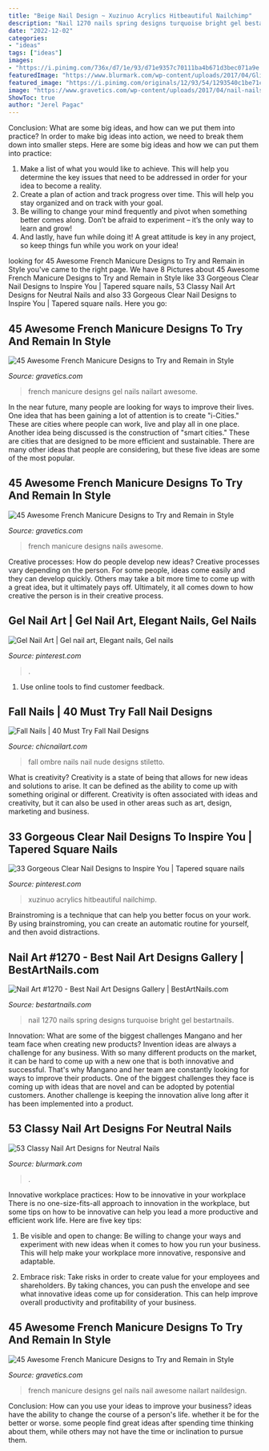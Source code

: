 ```yaml
---
title: "Beige Nail Design ~ Xuzinuo Acrylics Hitbeautiful Nailchimp"
description: "Nail 1270 nails spring designs turquoise bright gel bestartnails"
date: "2022-12-02"
categories:
- "ideas"
tags: ["ideas"]
images:
- "https://i.pinimg.com/736x/d7/1e/93/d71e9357c70111ba4b671d3bec071a9e.jpg"
featuredImage: "https://www.blurmark.com/wp-content/uploads/2017/04/Glitter-Nails.jpg"
featured_image: "https://i.pinimg.com/originals/12/93/54/1293540c1be71c76d9791de31d187abc.jpg"
image: "https://www.gravetics.com/wp-content/uploads/2017/04/nail-nails-nailart-naildesign-frenchmanicure-gel-gelnails.jpg"
ShowToc: true
author: "Jerel Pagac"
---
```



Conclusion: What are some big ideas, and how can we put them into practice?
In order to make big ideas into action, we need to break them down into smaller steps. Here are some big ideas and how we can put them into practice:
1. Make a list of what you would like to achieve. This will help you determine the key issues that need to be addressed in order for your idea to become a reality.
2. Create a plan of action and track progress over time. This will help you stay organized and on track with your goal.
3. Be willing to change your mind frequently and pivot when something better comes along. Don’t be afraid to experiment – it’s the only way to learn and grow!
4. And lastly, have fun while doing it! A great attitude is key in any project, so keep things fun while you work on your idea!

	

		
looking for 45 Awesome French Manicure Designs to Try and Remain in Style you've came to the right page. We have 8 Pictures about 45 Awesome French Manicure Designs to Try and Remain in Style like 33 Gorgeous Clear Nail Designs to Inspire You | Tapered square nails, 53 Classy Nail Art Designs for Neutral Nails and also 33 Gorgeous Clear Nail Designs to Inspire You | Tapered square nails. Here you go:
		
    
## 45 Awesome French Manicure Designs To Try And Remain In Style

<img loading=lazy src="https://www.gravetics.com/wp-content/uploads/2017/04/nails-nailart-naildesign-frenchmanicure-gel.jpg" onerror="this.onerror=null;this.src='https://tse3.mm.bing.net/th?id=OIP.wdEGR1WUYaDjYHOOmgy8bAHaHa&amp;pid=15.1';" alt="45 Awesome French Manicure Designs to Try and Remain in Style">

_Source: gravetics.com_

>french manicure designs gel nails nailart awesome. 

	

In the near future, many people are looking for ways to improve their lives. One idea that has been gaining a lot of attention is to create "i-Cities." These are cities where people can work, live and play all in one place. Another idea being discussed is the construction of "smart cities." These are cities that are designed to be more efficient and sustainable. There are many other ideas that people are considering, but these five ideas are some of the most popular.

    
## 45 Awesome French Manicure Designs To Try And Remain In Style

<img loading=lazy src="http://www.gravetics.com/wp-content/uploads/2017/04/nailart-frenchmanicure-shellacnails-nails-blackorchidnailandskincare-easternails-rosegold.jpg" onerror="this.onerror=null;this.src='https://tse1.mm.bing.net/th?id=OIP.qQBIv9WPj22s2GxBkM2hzAHaHa&amp;pid=15.1';" alt="45 Awesome French Manicure Designs to Try and Remain in Style">

_Source: gravetics.com_

>french manicure designs nails awesome. 

	

Creative processes: How do people develop new ideas?
Creative processes vary depending on the person. For some people, ideas come easily and they can develop quickly. Others may take a bit more time to come up with a great idea, but it ultimately pays off. Ultimately, it all comes down to how creative the person is in their creative process.

    
## Gel Nail Art | Gel Nail Art, Elegant Nails, Gel Nails

<img loading=lazy src="https://i.pinimg.com/originals/12/93/54/1293540c1be71c76d9791de31d187abc.jpg" onerror="this.onerror=null;this.src='https://tse4.mm.bing.net/th?id=OIP.d8zZ3ncWlNFwg6ra_pAEygHaJ4&amp;pid=15.1';" alt="Gel Nail Art | Gel nail art, Elegant nails, Gel nails">

_Source: pinterest.com_

>. 

	

1. Use online tools to find customer feedback.

    
## Fall Nails | 40 Must Try Fall Nail Designs

<img loading=lazy src="http://chicnailart.com/wp-content/uploads/2019/03/nude-fall-ombre.jpg" onerror="this.onerror=null;this.src='https://tse4.mm.bing.net/th?id=OIP.vWE9QGXIhwCZ7BcFoqnEYwHaHa&amp;pid=15.1';" alt="Fall Nails | 40 Must Try Fall Nail Designs">

_Source: chicnailart.com_

>fall ombre nails nail nude designs stiletto. 

	

What is creativity?
Creativity is a state of being that allows for new ideas and solutions to arise. It can be defined as the ability to come up with something original or different. Creativity is often associated with ideas and creativity, but it can also be used in other areas such as art, design, marketing and business.

    
## 33 Gorgeous Clear Nail Designs To Inspire You | Tapered Square Nails

<img loading=lazy src="https://i.pinimg.com/736x/d7/1e/93/d71e9357c70111ba4b671d3bec071a9e.jpg" onerror="this.onerror=null;this.src='https://tse3.mm.bing.net/th?id=OIP.ckAfKffypU41tUdS_KjIJAHaJ_&amp;pid=15.1';" alt="33 Gorgeous Clear Nail Designs to Inspire You | Tapered square nails">

_Source: pinterest.com_

>xuzinuo acrylics hitbeautiful nailchimp. 

	

Brainstroming is a technique that can help you better focus on your work. By using brainstroming, you can create an automatic routine for yourself, and then avoid distractions.

    
## Nail Art #1270 - Best Nail Art Designs Gallery | BestArtNails.com

<img loading=lazy src="https://bestartnails.com/wp-content/uploads/2016/03/nail-art-1270.jpg" onerror="this.onerror=null;this.src='https://tse2.mm.bing.net/th?id=OIP._dEr3RFAkn8hjFX-8SbITwHaHa&amp;pid=15.1';" alt="Nail Art #1270 - Best Nail Art Designs Gallery | BestArtNails.com">

_Source: bestartnails.com_

>nail 1270 nails spring designs turquoise bright gel bestartnails. 

	

Innovation: What are some of the biggest challenges Mangano and her team face when creating new products?
Invention ideas are always a challenge for any business. With so many different products on the market, it can be hard to come up with a new one that is both innovative and successful. That's why Mangano and her team are constantly looking for ways to improve their products. One of the biggest challenges they face is coming up with ideas that are novel and can be adopted by potential customers. Another challenge is keeping the innovation alive long after it has been implemented into a product.

    
## 53 Classy Nail Art Designs For Neutral Nails

<img loading=lazy src="https://www.blurmark.com/wp-content/uploads/2017/04/Glitter-Nails.jpg" onerror="this.onerror=null;this.src='https://tse2.mm.bing.net/th?id=OIP.tdy226DhBC-wg5cPlFTh-wHaHa&amp;pid=15.1';" alt="53 Classy Nail Art Designs for Neutral Nails">

_Source: blurmark.com_

>. 

	

Innovative workplace practices: How to be innovative in your workplace
There is no one-size-fits-all approach to innovation in the workplace, but some tips on how to be innovative can help you lead a more productive and efficient work life. Here are five key tips:
1. Be visible and open to change: Be willing to change your ways and experiment with new ideas when it comes to how you run your business. This will help make your workplace more innovative, responsive and adaptable.

2. Embrace risk: Take risks in order to create value for your employees and shareholders. By taking chances, you can push the envelope and see what innovative ideas come up for consideration. This can help improve overall productivity and profitability of your business.


    
## 45 Awesome French Manicure Designs To Try And Remain In Style

<img loading=lazy src="https://www.gravetics.com/wp-content/uploads/2017/04/nail-nails-nailart-naildesign-frenchmanicure-gel-gelnails.jpg" onerror="this.onerror=null;this.src='https://tse4.mm.bing.net/th?id=OIP.C9r9e4KhQXr4wr_4f09UGQHaHa&amp;pid=15.1';" alt="45 Awesome French Manicure Designs to Try and Remain in Style">

_Source: gravetics.com_

>french manicure designs gel nails nail awesome nailart naildesign. 

	

Conclusion: How can you use your ideas to improve your business?
ideas have the ability to change the course of a person's life. whether it be for the better or worse. some people find great ideas after spending time thinking about them, while others may not have the time or inclination to pursue them.

